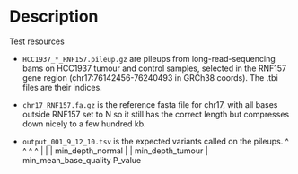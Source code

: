 # Description

Test resources

* `HCC1937_*_RNF157.pileup.gz` are pileups from long-read-sequencing bams on
  HCC1937 tumour and control samples, selected in the RNF157 gene region
  (chr17:76142456-76240493 in GRCh38 coords). The .tbi files are their indices.

* `chr17_RNF157.fa.gz` is the reference fasta file for chr17, with all bases
  outside RNF157 set to N so it still has the correct length but compresses down
  nicely to a few hundred kb.

* `output_001_9_12_10.tsv` is the expected variants called on the pileups.
          ^   ^ ^  ^
          |   | |  min_depth_normal
          |   | min_depth_tumour
          |   min_mean_base_quality
          P_value 
